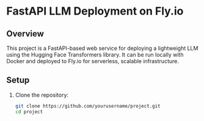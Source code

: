 # FastAPI LLM Deployment on Fly.io

## Overview

This project is a FastAPI-based web service for deploying a lightweight LLM using the Hugging Face Transformers library. It can be run locally with Docker and deployed to Fly.io for serverless, scalable infrastructure.

## Setup

1. Clone the repository:
   ```bash
   git clone https://github.com/yourusername/project.git
   cd project
